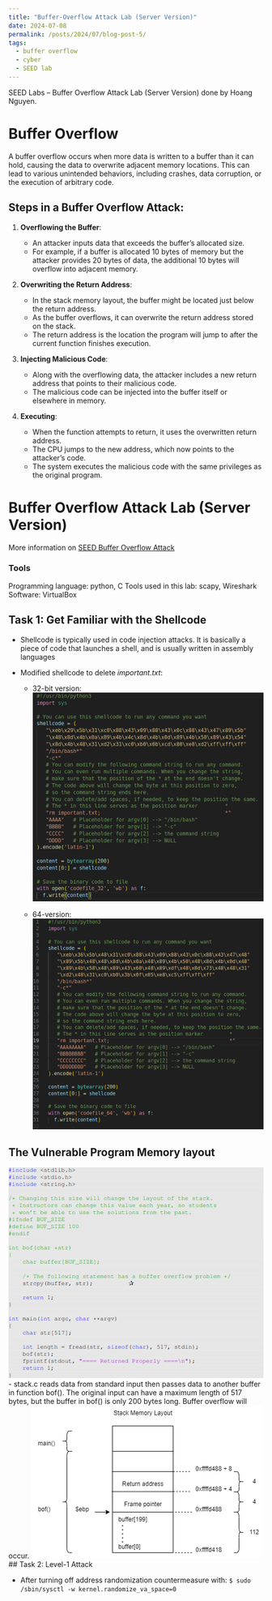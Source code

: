 ```yaml
---
title: "Buffer-Overflow Attack Lab (Server Version)"
date: 2024-07-08
permalink: /posts/2024/07/blog-post-5/
tags:
  - buffer overflow
  - cyber
  - SEED lab
---
```


SEED Labs – Buffer Overflow Attack Lab (Server Version) done by Hoang Nguyen.

# Buffer Overflow

A buffer overflow occurs when more data is written to a buffer than it can hold, causing the data to overwrite adjacent memory locations. This can lead to various unintended behaviors, including crashes, data corruption, or the execution of arbitrary code.

## Steps in a Buffer Overflow Attack:

1. **Overflowing the Buffer**:

   - An attacker inputs data that exceeds the buffer’s allocated size.
   - For example, if a buffer is allocated 10 bytes of memory but the attacker provides 20 bytes of data, the additional 10 bytes will overflow into adjacent memory.

2. **Overwriting the Return Address**:

   - In the stack memory layout, the buffer might be located just below the return address.
   - As the buffer overflows, it can overwrite the return address stored on the stack.
   - The return address is the location the program will jump to after the current function finishes execution.

3. **Injecting Malicious Code**:

   - Along with the overflowing data, the attacker includes a new return address that points to their malicious code.
   - The malicious code can be injected into the buffer itself or elsewhere in memory.

4. **Executing**:

   - When the function attempts to return, it uses the overwritten return address.
   - The CPU jumps to the new address, which now points to the attacker’s code.
   - The system executes the malicious code with the same privileges as the original program.

# Buffer Overflow Attack Lab (Server Version)

More information on [SEED Buffer Overflow Attack](https://seedsecuritylabs.org/Labs_20.04/Software/Buffer_Overflow_Server/)

### Tools

Programming language: python, C
Tools used in this lab: scapy, Wireshark <br>
Software: VirtualBox

## Task 1: Get Familiar with the Shellcode

- Shellcode is typically used in code injection attacks. It is basically a piece of code that launches a shell, and is usually written in assembly languages

- Modified shellcode to delete _important.txt_:

  - 32-bit version:
    <img src='/images/shellcoderemove32.png'>

  - 64-version:
    <img src='/images/shellcoderemove64.png'>

## The Vulnerable Program Memory layout

<img src='/images/stackfile.png'>
- stack.c reads data from standard input then passes data to another buffer in function bof(). The original input can have a maximum length of 517 bytes, but the buffer in bof() is only 200 bytes long. Buffer overflow will occur.
<img src='/images/stackmemorylayout.png'>
## Task 2: Level-1 Attack

- After turning off address randomization countermeasure with:
  `$ sudo /sbin/sysctl -w kernel.randomize_va_space=0`
